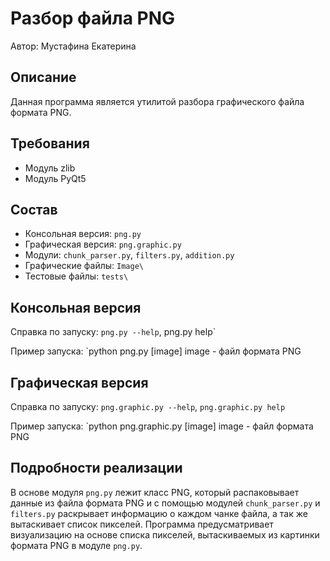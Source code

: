 # Разбор файла PNG

Автор: Мустафина Екатерина


## Описание
Данная программа является утилитой разбора графического файла формата PNG.


## Требования
* Модуль zlib
* Модуль PyQt5


## Состав
* Консольная версия: `png.py`
* Графическая версия: `png.graphic.py`
* Модули: `chunk_parser.py`, `filters.py`, `addition.py`
* Графические файлы: `Image\`
* Тестовые файлы: `tests\`

## Консольная версия
Справка по запуску: 
`png.py --help`, png.py help`

Пример запуска: 
`python png.py [image]
image - файл формата PNG

## Графическая версия
Справка по запуску: 
`png.graphic.py --help`, `png.graphic.py help` 

Пример запуска: 
`python png.graphic.py [image]
image - файл формата PNG

## Подробности реализации
В основе модуля `png.py` лежит класс PNG, который распаковывает данные из
файла формата PNG и с помощью модулей `chunk_parser.py` и `filters.py`
раскрывает информацию о каждом чанке файла, а так же вытаскивает список пикселей. 
Программа предусматривает визуализацию на основе списка пикселей, вытаскиваемых из
картинки формата PNG в модуле `png.py`. 